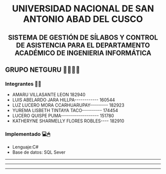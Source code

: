 <h1 align="center">UNIVERSIDAD NACIONAL DE SAN ANTONIO ABAD DEL CUSCO</h1>
<h2 align="center">SISTEMA DE GESTIÓN DE SÍLABOS Y CONTROL DE ASISTENCIA PARA EL DEPARTAMENTO ACADÉMICO DE INGENIERIA INFORMÁTICA</h2> 
<h2 align="left"> GRUPO NETGURU 👩‍💻👨‍💻</h2> 


<h3 align="left"> Integrantes 📄📌 </h2> 


- AMARU VILLASANTE LEON                 182940<br>
- LUIS ABELARDO JARA HILLPA------------ 160544<br>
- LUZ LUCERO MORA CCARHUARUPAY--------- 182923<br>
- YUREMA LISBETH TINTAYA TACO---------- 174454<br>
- LUCERO QUISPE PUMA------------------- 151780<br>
- KATHERYNE SHARMELLY FLORES ROBLES---- 182910<br>



<h3 align="left"> Implementado 💻🖱</h2>        
                                                 
- Lenguaje:C# 
-  Base de datos: SQL Sever
************************************************
************************************************
************************************************
